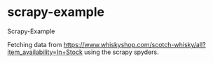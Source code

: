 # scrapy-example
Scrapy-Example

Fetching data from https://www.whiskyshop.com/scotch-whisky/all?item_availability=In+Stock using the scrapy spyders.
